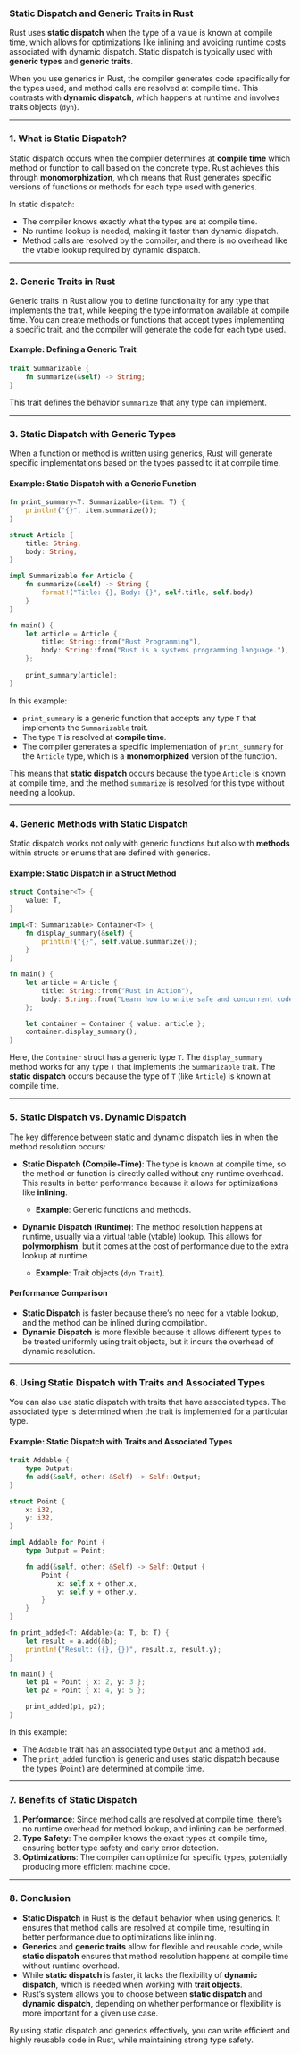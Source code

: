 ### **Static Dispatch and Generic Traits in Rust**

Rust uses **static dispatch** when the type of a value is known at compile time, which allows for optimizations like inlining and avoiding runtime costs associated with dynamic dispatch. Static dispatch is typically used with **generic types** and **generic traits**. 

When you use generics in Rust, the compiler generates code specifically for the types used, and method calls are resolved at compile time. This contrasts with **dynamic dispatch**, which happens at runtime and involves traits objects (`dyn`).

---

### **1. What is Static Dispatch?**

Static dispatch occurs when the compiler determines at **compile time** which method or function to call based on the concrete type. Rust achieves this through **monomorphization**, which means that Rust generates specific versions of functions or methods for each type used with generics.

In static dispatch:
- The compiler knows exactly what the types are at compile time.
- No runtime lookup is needed, making it faster than dynamic dispatch.
- Method calls are resolved by the compiler, and there is no overhead like the vtable lookup required by dynamic dispatch.

---

### **2. Generic Traits in Rust**

Generic traits in Rust allow you to define functionality for any type that implements the trait, while keeping the type information available at compile time. You can create methods or functions that accept types implementing a specific trait, and the compiler will generate the code for each type used.

#### Example: Defining a Generic Trait
```rust
trait Summarizable {
    fn summarize(&self) -> String;
}
```

This trait defines the behavior `summarize` that any type can implement.

---

### **3. Static Dispatch with Generic Types**

When a function or method is written using generics, Rust will generate specific implementations based on the types passed to it at compile time.

#### Example: Static Dispatch with a Generic Function
```rust
fn print_summary<T: Summarizable>(item: T) {
    println!("{}", item.summarize());
}

struct Article {
    title: String,
    body: String,
}

impl Summarizable for Article {
    fn summarize(&self) -> String {
        format!("Title: {}, Body: {}", self.title, self.body)
    }
}

fn main() {
    let article = Article {
        title: String::from("Rust Programming"),
        body: String::from("Rust is a systems programming language."),
    };
    
    print_summary(article);
}
```

In this example:
- `print_summary` is a generic function that accepts any type `T` that implements the `Summarizable` trait.
- The type `T` is resolved at **compile time**.
- The compiler generates a specific implementation of `print_summary` for the `Article` type, which is a **monomorphized** version of the function.

This means that **static dispatch** occurs because the type `Article` is known at compile time, and the method `summarize` is resolved for this type without needing a lookup.

---

### **4. Generic Methods with Static Dispatch**

Static dispatch works not only with generic functions but also with **methods** within structs or enums that are defined with generics.

#### Example: Static Dispatch in a Struct Method
```rust
struct Container<T> {
    value: T,
}

impl<T: Summarizable> Container<T> {
    fn display_summary(&self) {
        println!("{}", self.value.summarize());
    }
}

fn main() {
    let article = Article {
        title: String::from("Rust in Action"),
        body: String::from("Learn how to write safe and concurrent code."),
    };

    let container = Container { value: article };
    container.display_summary();
}
```

Here, the `Container` struct has a generic type `T`. The `display_summary` method works for any type `T` that implements the `Summarizable` trait. The **static dispatch** occurs because the type of `T` (like `Article`) is known at compile time.

---

### **5. Static Dispatch vs. Dynamic Dispatch**

The key difference between static and dynamic dispatch lies in when the method resolution occurs:

- **Static Dispatch (Compile-Time)**: The type is known at compile time, so the method or function is directly called without any runtime overhead. This results in better performance because it allows for optimizations like **inlining**.
  - **Example**: Generic functions and methods.
  
- **Dynamic Dispatch (Runtime)**: The method resolution happens at runtime, usually via a virtual table (vtable) lookup. This allows for **polymorphism**, but it comes at the cost of performance due to the extra lookup at runtime.
  - **Example**: Trait objects (`dyn Trait`).

#### **Performance Comparison**
- **Static Dispatch** is faster because there’s no need for a vtable lookup, and the method can be inlined during compilation.
- **Dynamic Dispatch** is more flexible because it allows different types to be treated uniformly using trait objects, but it incurs the overhead of dynamic resolution.

---

### **6. Using Static Dispatch with Traits and Associated Types**

You can also use static dispatch with traits that have associated types. The associated type is determined when the trait is implemented for a particular type.

#### Example: Static Dispatch with Traits and Associated Types
```rust
trait Addable {
    type Output;
    fn add(&self, other: &Self) -> Self::Output;
}

struct Point {
    x: i32,
    y: i32,
}

impl Addable for Point {
    type Output = Point;

    fn add(&self, other: &Self) -> Self::Output {
        Point {
            x: self.x + other.x,
            y: self.y + other.y,
        }
    }
}

fn print_added<T: Addable>(a: T, b: T) {
    let result = a.add(&b);
    println!("Result: ({}, {})", result.x, result.y);
}

fn main() {
    let p1 = Point { x: 2, y: 3 };
    let p2 = Point { x: 4, y: 5 };

    print_added(p1, p2);
}
```

In this example:
- The `Addable` trait has an associated type `Output` and a method `add`.
- The `print_added` function is generic and uses static dispatch because the types (`Point`) are determined at compile time.

---

### **7. Benefits of Static Dispatch**

1. **Performance**: Since method calls are resolved at compile time, there’s no runtime overhead for method lookup, and inlining can be performed.
2. **Type Safety**: The compiler knows the exact types at compile time, ensuring better type safety and early error detection.
3. **Optimizations**: The compiler can optimize for specific types, potentially producing more efficient machine code.

---

### **8. Conclusion**

- **Static Dispatch** in Rust is the default behavior when using generics. It ensures that method calls are resolved at compile time, resulting in better performance due to optimizations like inlining.
- **Generics** and **generic traits** allow for flexible and reusable code, while **static dispatch** ensures that method resolution happens at compile time without runtime overhead.
- While **static dispatch** is faster, it lacks the flexibility of **dynamic dispatch**, which is needed when working with **trait objects**.
- Rust’s system allows you to choose between **static dispatch** and **dynamic dispatch**, depending on whether performance or flexibility is more important for a given use case.

By using static dispatch and generics effectively, you can write efficient and highly reusable code in Rust, while maintaining strong type safety.
